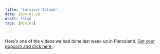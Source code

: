 ```yaml
---
title: 'Survivor Island'
date: 2004-07-28
draft: false
tags: [Movies]

---
```


Here's one of the videos we had done last week up in Pierceland. [Get your popcorn and click here.](http://homepage.mac.com/suenns/JrHigh/iMovieTheater3.html)